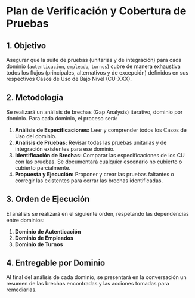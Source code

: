 # Plan de Verificación y Cobertura de Pruebas

## 1. Objetivo

Asegurar que la suite de pruebas (unitarias y de integración) para cada dominio (`autenticacion`, `empleado`, `turnos`) cubre de manera exhaustiva todos los flujos (principales, alternativos y de excepción) definidos en sus respectivos Casos de Uso de Bajo Nivel (CU-XXX).

## 2. Metodología

Se realizará un análisis de brechas (Gap Analysis) iterativo, dominio por dominio. Para cada dominio, el proceso será:

1.  **Análisis de Especificaciones:** Leer y comprender todos los Casos de Uso del dominio.
2.  **Análisis de Pruebas:** Revisar todas las pruebas unitarias y de integración existentes para ese dominio.
3.  **Identificación de Brechas:** Comparar las especificaciones de los CU con las pruebas. Se documentará cualquier escenario no cubierto o cubierto parcialmente.
4.  **Propuesta y Ejecución:** Proponer y crear las pruebas faltantes o corregir las existentes para cerrar las brechas identificadas.

## 3. Orden de Ejecución

El análisis se realizará en el siguiente orden, respetando las dependencias entre dominios:

1.  **Dominio de Autenticación**
2.  **Dominio de Empleados**
3.  **Dominio de Turnos**

## 4. Entregable por Dominio

Al final del análisis de cada dominio, se presentará en la conversación un resumen de las brechas encontradas y las acciones tomadas para remediarlas.
